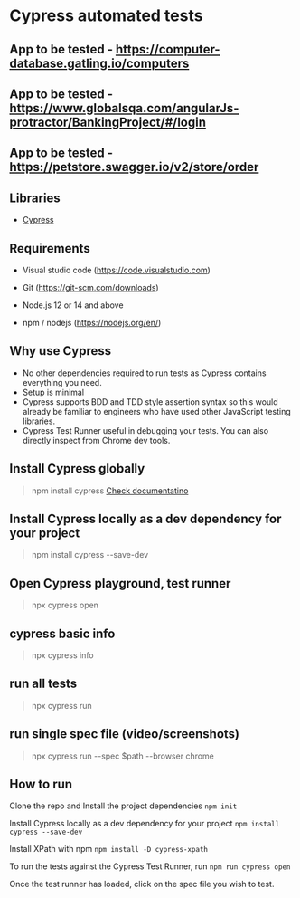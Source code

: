 # Cypress automated tests

## App to be tested - https://computer-database.gatling.io/computers

## App to be tested -https://www.globalsqa.com/angularJs-protractor/BankingProject/#/login

## App to be tested -https://petstore.swagger.io/v2/store/order

## Libraries

- [Cypress](https://www.cypress.io/)

## Requirements

- Visual studio code (https://code.visualstudio.com)
- Git (https://git-scm.com/downloads)

- Node.js 12 or 14 and above
- npm / nodejs (https://nodejs.org/en/)

## Why use Cypress

- No other dependencies required to run tests as Cypress contains everything you need.
- Setup is minimal
- Cypress supports BDD and TDD style assertion syntax so this would already be familiar to engineers who have used other JavaScript testing libraries.
- Cypress Test Runner useful in debugging your tests. You can also directly inspect from Chrome dev tools.

## Install Cypress globally

> npm install cypress
> [Check documentatino](https://docs.cypress.io/guides/getting-started/installing-cypress#System-requirements)

## Install Cypress locally as a dev dependency for your project

> npm install cypress --save-dev

## Open Cypress playground, test runner

> npx cypress open

## cypress basic info

> npx cypress info

## run all tests

> npx cypress run

## run single spec file (video/screenshots)

> npx cypress run --spec $path --browser chrome

## How to run

Clone the repo and Install the project dependencies
`npm init`

Install Cypress locally as a dev dependency for your project
`npm install cypress --save-dev`

Install XPath with npm
`npm install -D cypress-xpath`

To run the tests against the Cypress Test Runner, run
`npm run cypress open`

Once the test runner has loaded, click on the spec file you wish to test.
